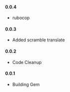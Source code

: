 <h4>0.0.4</h4>

* rubocop

<h4>0.0.3</h4>

* Added scramble translate

<h4>0.0.2</h4>

* Code Cleanup

<h4>0.0.1</h4>

* Building Gem
